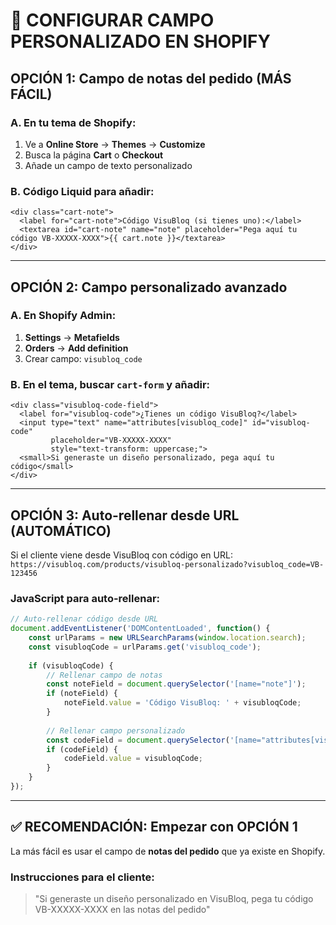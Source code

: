 # 🛒 CONFIGURAR CAMPO PERSONALIZADO EN SHOPIFY

## OPCIÓN 1: Campo de notas del pedido (MÁS FÁCIL)

### A. En tu tema de Shopify:
1. Ve a **Online Store** → **Themes** → **Customize**
2. Busca la página **Cart** o **Checkout**
3. Añade un campo de texto personalizado

### B. Código Liquid para añadir:
```liquid
<div class="cart-note">
  <label for="cart-note">Código VisuBloq (si tienes uno):</label>
  <textarea id="cart-note" name="note" placeholder="Pega aquí tu código VB-XXXXX-XXXX">{{ cart.note }}</textarea>
</div>
```

---

## OPCIÓN 2: Campo personalizado avanzado

### A. En Shopify Admin:
1. **Settings** → **Metafields**
2. **Orders** → **Add definition**
3. Crear campo: `visubloq_code`

### B. En el tema, buscar `cart-form` y añadir:
```liquid
<div class="visubloq-code-field">
  <label for="visubloq-code">¿Tienes un código VisuBloq?</label>
  <input type="text" name="attributes[visubloq_code]" id="visubloq-code" 
         placeholder="VB-XXXXX-XXXX" 
         style="text-transform: uppercase;">
  <small>Si generaste un diseño personalizado, pega aquí tu código</small>
</div>
```

---

## OPCIÓN 3: Auto-rellenar desde URL (AUTOMÁTICO)

Si el cliente viene desde VisuBloq con código en URL:
`https://visubloq.com/products/visubloq-personalizado?visubloq_code=VB-123456`

### JavaScript para auto-rellenar:
```javascript
// Auto-rellenar código desde URL
document.addEventListener('DOMContentLoaded', function() {
    const urlParams = new URLSearchParams(window.location.search);
    const visubloqCode = urlParams.get('visubloq_code');
    
    if (visubloqCode) {
        // Rellenar campo de notas
        const noteField = document.querySelector('[name="note"]');
        if (noteField) {
            noteField.value = 'Código VisuBloq: ' + visubloqCode;
        }
        
        // Rellenar campo personalizado
        const codeField = document.querySelector('[name="attributes[visubloq_code]"]');
        if (codeField) {
            codeField.value = visubloqCode;
        }
    }
});
```

---

## ✅ RECOMENDACIÓN: Empezar con OPCIÓN 1

La más fácil es usar el campo de **notas del pedido** que ya existe en Shopify.

### Instrucciones para el cliente:
> "Si generaste un diseño personalizado en VisuBloq, pega tu código VB-XXXXX-XXXX en las notas del pedido"